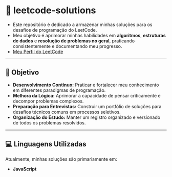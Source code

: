 # 🚀 leetcode-solutions

* Este repositório é dedicado a armazenar minhas soluções para os desafios de programação do LeetCode.
* Meu objetivo é aprimorar minhas habilidades em **algoritmos**, **estruturas de dados** e **resolução de problemas no geral**, praticando consistentemente e documentando meu progresso.
* [Meu Perfil do LeetCode](https://leetcode.com/u/kaikdev777/)

---

## 🎯 Objetivo

* **Desenvolvimento Contínuo:** Praticar e fortalecer meu conhecimento em diferentes paradigmas de programação.
* **Melhora da Lógica:** Aprimorar a capacidade de pensar criticamente e decompor problemas complexos.
* **Preparação para Entrevistas:** Construir um portfólio de soluções para desafios técnicos comuns em processos seletivos.
* **Organização do Estudo:** Manter um registro organizado e versionado de todos os problemas resolvidos.

---

## 💻 Linguagens Utilizadas

Atualmente, minhas soluções são primariamente em:

* **JavaScript**
